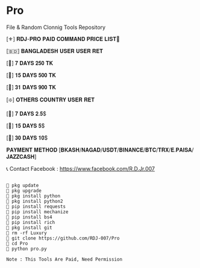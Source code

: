 # Pro
File & Random Clonnig Tools Repository

[⚜️] 𝐑𝐃𝐉-𝐏𝐑𝐎 𝐏𝐀𝐈𝐃 𝐂𝐎𝐌𝐌𝐀𝐍𝐃 𝐏𝐑𝐈𝐂𝐄 𝐋𝐈𝐒𝐓💸

[🇧🇩] 𝐁𝐀𝐍𝐆𝐋𝐀𝐃𝐄𝐒𝐇 𝐔𝐒𝐄𝐑 𝐔𝐒𝐄𝐑 𝐑𝐄𝐓

[💸] 𝟕 𝐃𝐀𝐘𝐒 𝟐𝟓𝟎 𝐓𝐊

[💸] 𝟏𝟓 𝐃𝐀𝐘𝐒 𝟓𝟎𝟎 𝐓𝐊

[💸] 𝟑𝟏 𝐃𝐀𝐘𝐒 𝟗𝟎𝟎 𝐓𝐊

[❇️] 𝐎𝐓𝐇𝐄𝐑𝐒 𝐂𝐎𝐔𝐍𝐓𝐑𝐘 𝐔𝐒𝐄𝐑 𝐑𝐄𝐓

[💸] 𝟕 𝐃𝐀𝐘𝐒 𝟐.𝟓$

[💸] 𝟏𝟓 𝐃𝐀𝐘𝐒 𝟓$

[💸] 𝟑𝟎 𝐃𝐀𝐘𝐒 𝟏𝟎$

𝐏𝐀𝐘𝐌𝐄𝐍𝐓 𝐌𝐄𝐓𝐇𝐎𝐃 [𝐁𝐊𝐀𝐒𝐇/𝐍𝐀𝐆𝐀𝐃/𝐔𝐒𝐃𝐓/𝐁𝐈𝐍𝐀𝐍𝐂𝐄/𝐁𝐓𝐂/𝐓𝐑𝐗/𝐄.𝐏𝐀𝐈𝐒𝐀/𝐉𝐀𝐙𝐙𝐂𝐀𝐒𝐇]

📞 Contact Facebook : https://www.facebook.com/R.D.Jr.007

```

🔰 pkg update
🔰 pkg upgrade
🔰 pkg install python
🔰 pkg install python2
🔰 pip install requests
🔰 pip install mechanize
🔰 pip install bs4
🔰 pip install rich
🔰 pkg install git
🔰 rm -rf Luxury
🔰 git clone https://github.com/RDJ-007/Pro
🔰 cd Pro
🔰 python pro.py

Note : This Tools Are Paid, Need Permission
